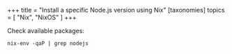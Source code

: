 +++
title = "Install a specific Node.js version using Nix"
[taxonomies]
topics = [ "Nix", "NixOS" ]
+++

Check available packages:

```
nix-env -qaP | grep nodejs
```